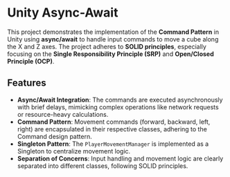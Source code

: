 # Unity Async-Await

This project demonstrates the implementation of the **Command Pattern** in Unity using **async/await** to handle input commands to move a cube along the X and Z axes. The project adheres to **SOLID principles**, especially focusing on the **Single Responsibility Principle (SRP)** and **Open/Closed Principle (OCP)**.

## Features
- **Async/Await Integration**: The commands are executed asynchronously with brief delays, mimicking complex operations like network requests or resource-heavy calculations.
- **Command Pattern**: Movement commands (forward, backward, left, right) are encapsulated in their respective classes, adhering to the Command design pattern.
- **Singleton Pattern**: The `PlayerMovementManager` is implemented as a Singleton to centralize movement logic.
- **Separation of Concerns**: Input handling and movement logic are clearly separated into different classes, following SOLID principles.
